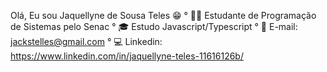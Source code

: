 Olá, Eu sou Jaquellyne de Sousa Teles 😁
° 👩‍🎓 Estudante de Programação de Sistemas pelo Senac
° 🎓 Estudo Javascript/Typescript
° 📧 E-mail: jackstelles@gmail.com
° 💻 Linkedin: https://www.linkedin.com/in/jaquellyne-teles-11616126b/
